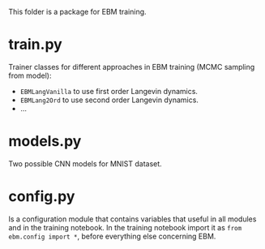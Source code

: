 This folder is a package for EBM training.

# train.py
Trainer classes for different approaches in EBM training (MCMC sampling from model):
- `EBMLangVanilla` to use first order Langevin dynamics.  
- `EBMLang2Ord` to use second order Langevin dynamics.
- ...

# models.py
Two possible CNN models for MNIST dataset.

# config.py
Is a configuration module that contains variables that useful in all modules and in the training notebook.
In the training notebook import it as `from ebm.config import *`, before everything else concerning EBM.
